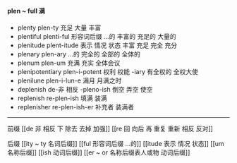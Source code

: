 #### plen ~ full 满

- plenty plen-ty 充足 大量 丰富
- plentiful plenti-ful 形容词后缀 ...的 丰富的 充足的 大量的
- plenitude plent-itude  表示 情况 状态 丰富 充足 完全 充分
- plenary plen-ary  ...的  完全的  全部的 全体的
- plenum plen-um 充满  充实  全体会议
- plenipotentiary plen-i-potent 权利 权能 -iary  有全权的   全权大使
- plenilune plen-i-lun-e 满月 月满之时
- deplenish de-非 相反 -pleno-ish 倒空 弄空 使空
- replenish re-plen-ish 填满 装满
- replenisher re-plen-ish-er 补充者  装满者

---
前缀
[[de   非 相反 下 除去 去掉 加强]]
[[re  回 向后  再 重复 重新 相反 反对]]

后缀
[[ity  ~ ty 名词后缀]]
[[ful 形容词后缀 ...的]]
[[itude  表示 情况 状态]]
[[um 名称后缀]]
[[ish 动词后缀]]
[[er  ~ or 名称后缀表人或物 动词后缀]]